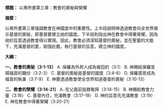 **標題：** 以弗所書第三章：教會的奧秘與榮耀

**摘要：**

以弗所書第三章強調教會在神國度中的重要性。上半段說明神透過教會向全世界揭示基督的奧秘，即基督要建立祂的國度。下半段則指出神在教會中得著榮耀，因為祂的旨意透過教會得以實現。因此，教會必須深知基督的奧秘，並在聖靈的大能下，充滿基督的愛，剛強壯膽，執行基督的旨意，建立神的國度。

**大綱：**

**一、教會的奧秘（3:1-13）**
    A. 保羅為外邦人成為被囚的（3:1）
    B. 神賜給保羅宣揚福音的職份（3:2-3）
    C. 基督的奧秘是基督的國度（3:4-6）
    D. 保羅感恩成為福音的執事（3:7-9）
    E. 神要透過教會使全世界知道基督的奧秘（3:10-13）

**二、教會的榮耀（3:14-21）**
    A. 在父面前屈膝敬拜（3:14-15）
    B. 神賜給教會力量（3:16）
    C. 基督內住，充滿教會（3:17-19）
    D. 神的旨意先充滿教會（3:19）
    E. 神在教會中得著榮耀（3:20-21）